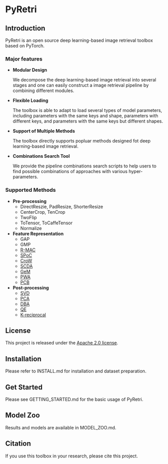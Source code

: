 # PyRetri

## Introduction

PyRetri is an open source deep learning-based image retrieval toolbox based on PyTorch.

### Major features

- **Modular Design**

  We decompose the deep learning-based image retrieval into several stages and one can easily construct a image retrieval pipeline by combining different modules.

- **Flexible Loading**

  The toolbox is able to adapt to load several types of model parameters, including parameters with the same keys and shape, parameters with different keys, and parameters with the same keys but different shapes.

- **Support of  Multiple Methods**

  The toolbox directly supports popluar methods designed fot deep learning-based image retrieval.

- **Combinations Search Tool**

  We provide the pipeline combinations search scripts to help users to find possible combinations of approaches with various hyper-parameters. 

### Supported Methods

- **Pre-processing**
  - DirectReszie, PadResize, ShorterResize
  - CenterCrop, TenCrop
  - TwoFlip
  - ToTensor, ToCaffeTensor
  - Normalize
- **Feature Representation**
  - GAP
  - GMP
  - [R-MAC](https://arxiv.org/pdf/1511.05879.pdf)
  - [SPoC](https://arxiv.org/pdf/1510.07493.pdf)
  - [CroW](https://arxiv.org/pdf/1512.04065.pdf)
  - [SCDA](http://www.weixiushen.com/publication/tip17SCDA.pdf)
  - [GeM](https://pdfs.semanticscholar.org/a2ca/e0ed91d8a3298b3209fc7ea0a4248b914386.pdf)
  - [PWA](https://arxiv.org/abs/1705.01247)
  - [PCB](http://openaccess.thecvf.com/content_ECCV_2018/papers/Yifan_Sun_Beyond_Part_Models_ECCV_2018_paper.pdf)
- **Post-processing**
  - [SVD](https://link.springer.com/chapter/10.1007%2F978-3-662-39778-7_10)
  - [PCA](http://pzs.dstu.dp.ua/DataMining/pca/bibl/Principal%20components%20analysis.pdf)
  - [DBA](https://www.robots.ox.ac.uk/~vgg/publications/2012/Arandjelovic12/arandjelovic12.pdf)
  - [QE](https://www.robots.ox.ac.uk/~vgg/publications/papers/chum07b.pdf)
  - [K-reciprocal](https://arxiv.org/pdf/1701.08398.pdf)

## License

This project is released under the [Apache 2.0 license](https://github.com/hby96/pyretri/blob/master/LICENSE).

## Installation

Please refer to INSTALL.md for installation and dataset preparation.

## Get Started

Please see GETTING_STARTED.md for the basic usage of PyRetri.

## Model Zoo

Results and models are available in MODEL_ZOO.md.

## Citation

If you use this toolbox in your research, please cite this project.

```shell

```

